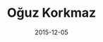 ---
title: "Oğuz Korkmaz"
img: people/profile.webp
collection: people
date: 2015-12-05
type: M.S.
---